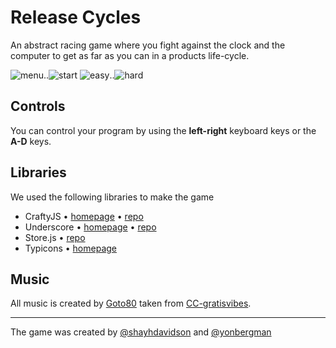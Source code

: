 # Release Cycles

An abstract racing game where you fight against the clock and the computer to get as far as you can in a products life-cycle.

![menu](https://raw.github.com/RothschildGames/release-cycles/master/public/screen-0.png)..![start](https://raw.github.com/RothschildGames/release-cycles/master/public/screen-1.png)
![easy](https://raw.github.com/RothschildGames/release-cycles/master/public/screen-2.png)..![hard](https://raw.github.com/RothschildGames/release-cycles/master/public/screen-3.png)
## Controls
You can control your program by using the **left-right** keyboard keys or the **A-D** keys.

## Libraries

We used the following libraries to make the game

* CraftyJS • [homepage](http://craftyjs.com/) • [repo](https://github.com/craftyjs/Crafty) 
* Underscore • [homepage](http://underscorejs.org/) • [repo](https://github.com/documentcloud/underscore) 
* Store.js • [repo](https://github.com/marcuswestin/store.js) 
* Typicons • [homepage](http://typicons.com/) 

## Music

All music is created by [Goto80](http://www.goto80.com/) taken from [CC-gratisvibes](http://gratisvibes.com/post/goto80-and-digi-dig/).


---

The game was created by [@shayhdavidson](https://twitter.com/shayhdavidson) and [@yonbergman](https://twitter.com/yonbergman)